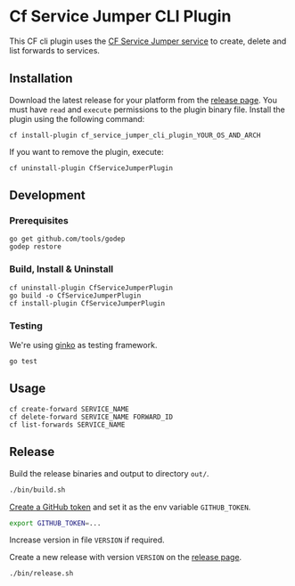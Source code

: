 # Cf Service Jumper CLI Plugin

This CF cli plugin uses the [CF Service Jumper service](https://github.com/a9hcp/cf_service_jumper)
to create, delete and list forwards to services.

## Installation

Download the latest release for your platform from the [release page](https://github.com/a9hcp/cf_service_jumper_cli_plugin/releases).
You must have `read` and `execute` permissions to the plugin binary file.
Install the plugin using the following command:
```
cf install-plugin cf_service_jumper_cli_plugin_YOUR_OS_AND_ARCH
```

If you want to remove the plugin, execute:
```
cf uninstall-plugin CfServiceJumperPlugin
```

## Development

### Prerequisites

```shell
go get github.com/tools/godep
godep restore
```

### Build, Install & Uninstall

```shell
cf uninstall-plugin CfServiceJumperPlugin  
go build -o CfServiceJumperPlugin
cf install-plugin CfServiceJumperPlugin  
```

### Testing

We're using [ginko](https://github.com/onsi/ginkgo) as testing framework.
 ```shell
go test
```

## Usage
```shell
cf create-forward SERVICE_NAME
cf delete-forward SERVICE_NAME FORWARD_ID
cf list-forwards SERVICE_NAME
```

## Release

Build the release binaries and output to directory `out/`.

```sh
./bin/build.sh
```

[Create a GitHub token](https://help.github.com/articles/creating-an-access-token-for-command-line-use)
and set it as the env variable `GITHUB_TOKEN`.

```sh
export GITHUB_TOKEN=...
```

Increase version in file `VERSION` if required.

Create a new release with version `VERSION` on the [release page](https://github.com/a9hcp/cf_service_jumper_cli_plugin/releases).

```sh
./bin/release.sh
```

